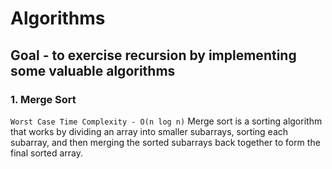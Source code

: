 # **Algorithms**
## Goal - to exercise recursion by implementing some valuable algorithms

### 1. Merge Sort
`Worst Case Time Complexity - O(n log n)`
Merge sort is a sorting algorithm that works by dividing an array into smaller subarrays, sorting each subarray, and then merging the sorted subarrays back together to form the final sorted array.
